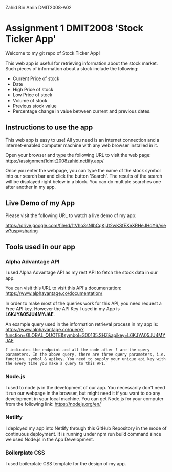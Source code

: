 Zahid Bin Amin DMIT2008-A02
# Assignment 1 DMIT2008 'Stock Ticker App'

Welcome to my git repo of Stock Ticker App!

This web app is useful for retrieving information about the stock market. Such pieces of information about a stock include the following:
- Current Price of stock
- Date
- High Price of stock
- Low Price of stock
- Volume of stock
- Previous stock value
- Percentage change in value between current and previous dates.

## Instructions to use the app

This web app is easy to use! All you need is an internet connection and a internet-enabled computer machine with any web browser installed in it.

Open your browser and type the following URL to visit the web page:
https://assignment1dmit2008zahid.netlify.app/


Once you enter the webpage, you can type the name of the stock symbol into our search bar and click the button 'Search'. The results of the search will be displayed right below in a block. You can do multiple searches one after another in my app. 

## Live Demo of my App

Please visit the following URL to watch a live demo of my app:

https://drive.google.com/file/d/1tVho3sNIbCqKjJt2wKSfEXeXRHeJHdY6/view?usp=sharing

## Tools used in our app

### Alpha Advantage API

I used Alpha Advantage API as my rest API to fetch the stock data in our app.

You can visit this URL to visit this API's documentation:
https://www.alphavantage.co/documentation/

In order to make most of the queries work for this API, you need request a Free API key. However the API Key I used in my App is <b>L6KJYA05JU4MYJAE</b>.

An example query used in the information retrieval process in my app is: https://www.alphavantage.co/query?function=GLOBAL_QUOTE&symbol=300135.SHZ&apikey=L6KJYA05JU4MYJAE

`? indicates the endpoint and all the code after ? are the query parameters. In the above query, there are three query parameters, i.e. function, symbol & apikey. You need to supply your unique api key with the every time you make a query to this API.`

### Node.js
I used to node.js in the development of our app. You necessarily don't need it run our webpage in the browser, but might need it if you want to do any development in your local machine. You can get Node.js for your computer from the following link:
https://nodejs.org/en/

### Netlify
I deployed my app into Netlify through this GitHub Repository in the mode of continuous deployment. It is running under npm run build command since we used Node.js in the App Development.

### Boilerplate CSS
I used boilerplate CSS template for the design of my app.  






